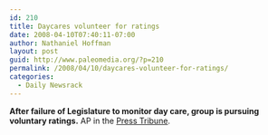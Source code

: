 ```yaml
---
id: 210
title: Daycares volunteer for ratings
date: 2008-04-10T07:40:11-07:00
author: Nathaniel Hoffman
layout: post
guid: http://www.paleomedia.org/?p=210
permalink: /2008/04/10/daycares-volunteer-for-ratings/
categories:
  - Daily Newsrack
---
```

**After failure of Legislature to monitor day care, group is pursuing voluntary ratings.** AP in the [Press Tribune](http://hosted.ap.org/dynamic/stories/I/ID_CHILD_CARE_IDOL-?SITE=IDNCP&SECTION=HOME&TEMPLATE=DEFAULT).